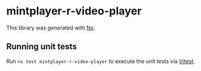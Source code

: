 # mintplayer-r-video-player

This library was generated with [Nx](https://nx.dev).

## Running unit tests

Run `nx test mintplayer-r-video-player` to execute the unit tests via [Vitest](https://vitest.dev/).
